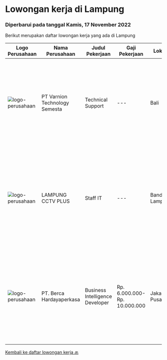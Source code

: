 
  # Lowongan kerja di Lampung

  ### Diperbarui pada tanggal Kamis, 17 November 2022

  Berikut merupakan daftar lowongan kerja yang ada di Lampung

  |Logo Perusahaan | Nama Perusahaan | Judul Pekerjaan | Gaji Pekerjaan | Lokasi | Deskripsi | Tanggal diunggah | Pranala |
  | -------------- | --------------- | --------------- | --------- | --------- | -------------- | ------- | ----------- |
  |![logo-perusahaan](https://image-service-cdn.seek.com.au/c3653392ad4eb1ef6381b31b6c28078cf1dd9231/ee4dce1061f3f616224767ad58cb2fc751b8d2dc)|PT Varnion Technology Semesta|Technical Support|---|Bali|Deskripsi Pekerjaan : Instalasi, pemeliharaan dan penyelesaian masalah di jaringan infrastruktur dan jaringan klien (Wireless, Fiber Optic, LAN,...|Rabu, 02 November 2022|https://www.jobstreet.co.id/id/job/technical-support-4092256?token=0~edeba396-c94b-4c84-b7f0-ff11bfa3e8cc&sectionRank=1&jobId=jobstreet-id-job-4092256|
|![logo-perusahaan](https://i.ibb.co/sqvTCh9/112815900-stock-vector-no-image-available-icon-flat-vector.webp)|LAMPUNG CCTV PLUS|Staff IT|---|Bandar Lampung|Kualifikasi Pekerjaan Usia maksimal 30 tahun Pendidikan minimal S1 Memiliki kendaraan pribadi ( motor dan SIM C) Memiliki pengalaman yang relevan...|Selasa, 25 Oktober 2022|https://www.jobstreet.co.id/id/job/staff-it-4080026?token=0~edeba396-c94b-4c84-b7f0-ff11bfa3e8cc&sectionRank=2&jobId=jobstreet-id-job-4080026|
|![logo-perusahaan](https://image-service-cdn.seek.com.au/6a76252207cfed561e664c874d4631f4aefd8409/ee4dce1061f3f616224767ad58cb2fc751b8d2dc)|PT. Berca Hardayaperkasa|Business Intelligence Developer|Rp. 6.000.000-Rp. 10.000.000|Jakarta Pusat|Job Description: Spearheaded business intelligence team to provide data driven solution for business problem Responsible to be internal consulant for...|Jumat, 28 Oktober 2022|https://www.jobstreet.co.id/id/job/business-intelligence-developer-4073271?token=0~edeba396-c94b-4c84-b7f0-ff11bfa3e8cc&sectionRank=3&jobId=jobstreet-id-job-4073271|


  [Kembali ke daftar lowongan kerja 🔙](../README.md#daftar-lowongan-kerja)
  